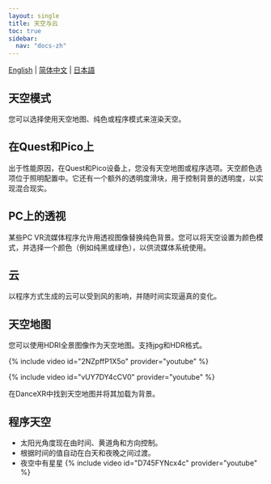 ```yaml
---
layout: single
title: 天空与云
toc: true
sidebar:
  nav: "docs-zh"
---
```

[English](/dancexr/features/skymap) | [简体中文](/zh/dancexr/features/skymap) | [日本語](/jp/dancexr/features/skymap)


## 天空模式
您可以选择使用天空地图、纯色或程序模式来渲染天空。

## 在Quest和Pico上
出于性能原因，在Quest和Pico设备上，您没有天空地图或程序选项。天空颜色选项位于照明配置中。它还有一个额外的透明度滑块，用于控制背景的透明度，以实现混合现实。

## PC上的透视
某些PC VR流媒体程序允许用透视图像替换纯色背景。您可以将天空设置为颜色模式，并选择一个颜色（例如纯黑或绿色），以供流媒体系统使用。

## 云
以程序方式生成的云可以受到风的影响，并随时间实现逼真的变化。

## 天空地图
您可以使用HDRI全景图像作为天空地图。支持jpg和HDR格式。

{% include video id="2NZpffP1X5o" provider="youtube" %}

{% include video id="vUY7DY4cCV0" provider="youtube" %}

在DanceXR中找到天空地图并将其加载为背景。

## 程序天空
* 太阳光角度现在由时间、黄道角和方向控制。
* 根据时间的值自动在白天和夜晚之间过渡。
* 夜空中有星星
{% include video id="D745FYNcx4c" provider="youtube" %}